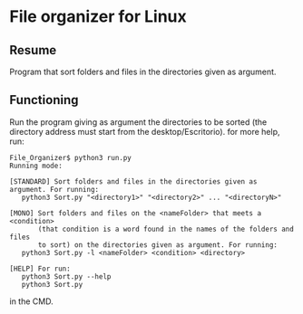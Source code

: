 # File organizer for Linux
## Resume

Program that sort folders and files in the directories given as argument.

## Functioning

Run the program giving as argument the directories to be sorted (the directory address must start from the desktop/Escritorio). for more help, run:

```
File_Organizer$ python3 run.py
Running mode:

[STANDARD] Sort folders and files in the directories given as argument. For running:
   python3 Sort.py "<directory1>" "<directory2>" ... "<directoryN>"

[MONO] Sort folders and files on the <nameFolder> that meets a <condition>
       (that condition is a word found in the names of the folders and files
       to sort) on the directories given as argument. For running:
   python3 Sort.py -l <nameFolder> <condition> <directory>

[HELP] For run:
   python3 Sort.py --help
   python3 Sort.py
```

in the CMD.